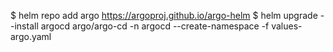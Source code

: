 $ helm repo add argo https://argoproj.github.io/argo-helm
$ helm upgrade --install argocd argo/argo-cd -n argocd --create-namespace -f values-argo.yaml